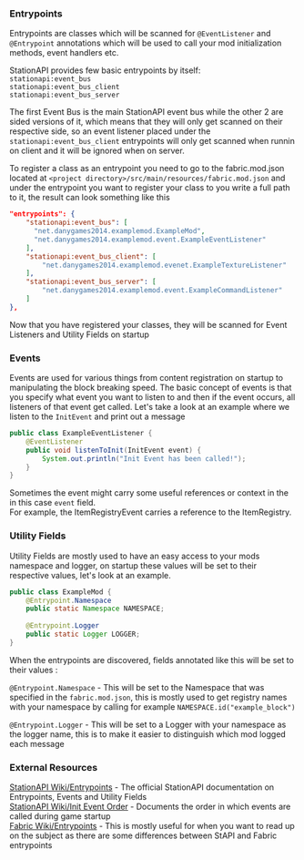 ### Entrypoints
Entrypoints are classes which will be scanned for `@EventListener` and `@Entrypoint` annotations which will be used to call your mod initialization methods, event handlers etc.

StationAPI provides few basic entrypoints by itself:  
`stationapi:event_bus`  
`stationapi:event_bus_client`  
`stationapi:event_bus_server`  

The first Event Bus is the main StationAPI event bus while the other 2 are sided versions of it, which means that they will only get scanned on their respective side, so an event listener placed under the `stationapi:event_bus_client` entrypoints will only get scanned when runnin on client and it will be ignored when on server.  

To register a class as an entrypoint you need to go to the fabric.mod.json located at `<project directory>/src/main/resources/fabric.mod.json` and under the entrypoint you want to register your class to you write a full path to it, the result can look something like this  
```json
"entrypoints": {
    "stationapi:event_bus": [
      "net.danygames2014.examplemod.ExampleMod",
      "net.danygames2014.examplemod.event.ExampleEventListener"
    ],
    "stationapi:event_bus_client": [
	    "net.danygames2014.examplemod.evenet.ExampleTextureListener"
    ],
    "stationapi:event_bus_server": [
	    "net.danygames2014.examplemod.event.ExampleCommandListener"
    ]
},
```
Now that you have registered your classes, they will be scanned for Event Listeners and Utility Fields on startup
### Events
Events are used for various things from content registration on startup to manipulating the block breaking speed. The basic concept of events is that you specify what event you want to listen to and then if the event occurs, all listeners of that event get called. Let's take a look at an example where we listen to the `InitEvent` and print out a message  

```java
public class ExampleEventListener {
	@EventListener  
	public void listenToInit(InitEvent event) {  
	    System.out.println("Init Event has been called!");
	}
}
```

Sometimes the event might carry some useful references or context in the in this case `event` field.    
For example, the ItemRegistryEvent carries a reference to the ItemRegistry.

### Utility Fields
Utility Fields are mostly used to have an easy access to your mods namespace and logger, on startup these values will be set to their respective values, let's look at an example.  

```java
public class ExampleMod {
	@Entrypoint.Namespace  
	public static Namespace NAMESPACE;
  
	@Entrypoint.Logger  
	public static Logger LOGGER;
}
```

When the entrypoints are discovered, fields annotated like this will be set to their values :  

`@Entrypoint.Namespace` - This will be set to the Namespace that was specified in the `fabric.mod.json`, this is mostly used to get registry names with your namespace by calling for example `NAMESPACE.id("example_block")`

`@Entrypoint.Logger` - This will be set to a Logger with your namespace as the logger name, this is to make it easier to distinguish which mod logged each message  

### External Resources
[StationAPI Wiki/Entrypoints](https://github.com/ModificationStation/StationAPI/wiki/Entrypoints) - The official StationAPI documentation on Entrypoints, Events and Utility Fields  
[StationAPI Wiki/Init Event Order](https://github.com/ModificationStation/StationAPI/wiki/Init-order) - Documents the order in which events are called during game startup  
[Fabric Wiki/Entrypoints](https://fabricmc.net/wiki/documentation:entrypoint) - This is mostly useful for when you want to read up on the subject as there are some differences between StAPI and Fabric entrypoints
